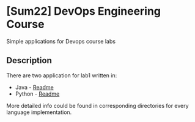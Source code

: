 # [Sum22] DevOps Engineering Course

Simple applications for Devops course labs 

## Description

There are two application for lab1 written in:
* Java - [Readme](./app_java/README.md)
* Python - [Readme](./app_python/README.md)

More detailed info could be found in corresponding directories for every language implementation.  

